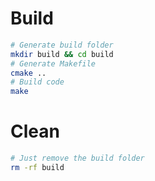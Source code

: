 # Build
```sh
# Generate build folder
mkdir build && cd build
# Generate Makefile
cmake ..
# Build code
make
```

# Clean
```sh
# Just remove the build folder
rm -rf build
```